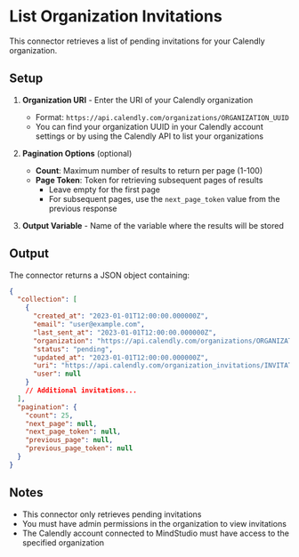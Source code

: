 # List Organization Invitations

This connector retrieves a list of pending invitations for your Calendly organization.

## Setup

1. **Organization URI** - Enter the URI of your Calendly organization
   - Format: `https://api.calendly.com/organizations/ORGANIZATION_UUID`
   - You can find your organization UUID in your Calendly account settings or by using the Calendly API to list your organizations

2. **Pagination Options** (optional)
   - **Count**: Maximum number of results to return per page (1-100)
   - **Page Token**: Token for retrieving subsequent pages of results
     - Leave empty for the first page
     - For subsequent pages, use the `next_page_token` value from the previous response

3. **Output Variable** - Name of the variable where the results will be stored

## Output

The connector returns a JSON object containing:

```json
{
  "collection": [
    {
      "created_at": "2023-01-01T12:00:00.000000Z",
      "email": "user@example.com",
      "last_sent_at": "2023-01-01T12:00:00.000000Z",
      "organization": "https://api.calendly.com/organizations/ORGANIZATION_UUID",
      "status": "pending",
      "updated_at": "2023-01-01T12:00:00.000000Z",
      "uri": "https://api.calendly.com/organization_invitations/INVITATION_UUID",
      "user": null
    }
    // Additional invitations...
  ],
  "pagination": {
    "count": 25,
    "next_page": null,
    "next_page_token": null,
    "previous_page": null,
    "previous_page_token": null
  }
}
```

## Notes

- This connector only retrieves pending invitations
- You must have admin permissions in the organization to view invitations
- The Calendly account connected to MindStudio must have access to the specified organization